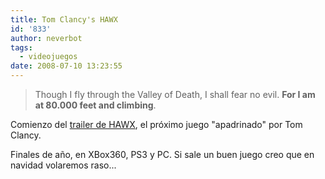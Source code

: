 ```yaml
---
title: Tom Clancy's HAWX
id: '833'
author: neverbot
tags:
  - videojuegos
date: 2008-07-10 13:23:55
---
```


> Though I fly through the Valley of Death, I shall fear no evil. **For I am at 80.000 feet and climbing**.

Comienzo del [trailer de HAWX](http://hawxgame.uk.ubi.com/), el próximo juego "apadrinado" por Tom Clancy.

Finales de año, en XBox360, PS3 y PC. Si sale un buen juego creo que en navidad volaremos raso...
